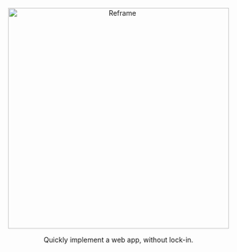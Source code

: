 [<p align="center"><img src='https://github.com/brillout/reframe/blob/master/docs/logo/logo-with-title.svg' width=450 style="max-width:100%;" alt="Reframe"/></p>](https://github.com/brillout/reframe)
<p align="center">
    Quickly implement a web app, without lock-in.
</p>
<br/>
